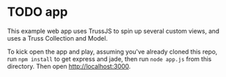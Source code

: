 <h1>TODO app</h1>

<p>This example web app uses TrussJS to spin up several custom views, and uses a Truss Collection and Model.</p>
<p>To kick open the app and play, assuming you've already cloned this repo, run <code>npm install</code> to get express and jade, then run <code>node app.js</code> from this directory. Then open <a href="http://localhost:3000">http://localhost:3000</a>.</p>